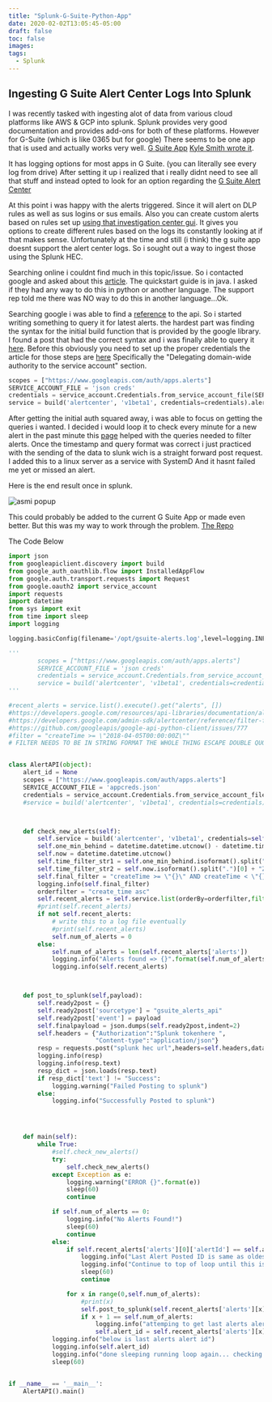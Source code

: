 ```yaml
---
title: "Splunk-G-Suite-Python-App"
date: 2020-02-02T13:05:45-05:00
draft: false
toc: false
images:
tags:
  - Splunk
---
```


## Ingesting G Suite Alert Center Logs Into Splunk

I was recently tasked with ingesting alot of data from various cloud platforms like AWS & GCP into splunk.
Splunk provides very good documentation and provides add-ons for both of these platforms. However for G-Suite (which is like 0365 but for google) There seems to be one app that is used and actually works very well. [G Suite App](https://splunkbase.splunk.com/app/3791/#/details) [Kyle Smith wrote it](https://splunkbase.splunk.com/apps/#/author/alacercogitatus).

It has logging options for most apps in G Suite. (you can literally see every log from drive) After setting it up i realized that i really didnt need to see all that stuff and instead opted to look for an option regarding the [G Suite Alert Center](https://support.google.com/a/answer/9105393?hl=en&ref_topic=9105077)

At this point i was happy with the alerts triggered. Since it will alert on DLP rules as well as sus logins or sus emails.
Also you can create custom alerts based on rules set up [using that investigation center gui](https://support.google.com/analytics/answer/1033021?hl=en). It gives you options to create different rules based on the logs its constantly looking at if that makes sense. Unfortunately at the time and still (i think) the g suite app doesnt support the alert center logs. So i sought out a way to ingest those using the Splunk HEC. 

Searching online i couldnt find much in this topic/issue. So i contacted google and asked about this [article](https://developers.google.com/admin-sdk/alertcenter/guides).
The quickstart guide is in java. I asked if they had any way to do this in python or another language. The support rep told me there was NO way to do this in another language...Ok.

Searching google i was able to find a [reference](https://developers.google.com/resources/api-libraries/documentation/alertcenter/v1beta1/python/latest/alertcenter_v1beta1.alerts.html) to the api. So i started writing something to query it for latest alerts.
the hardest part was finding the syntax for the initial build function that is provided by the google library. I found a post that had the correct syntax and i was finally able to query it [here](https://github.com/googleapis/google-api-python-client/issues/777).
Before this obviously you need to set up the proper credentials the article for those steps are [here](https://developers.google.com/identity/protocols/oauth2/service-account) Specifically the "Delegating domain-wide authority to the service account" section.
```python
scopes = ["https://www.googleapis.com/auth/apps.alerts"]
SERVICE_ACCOUNT_FILE = 'json creds'
credentials = service_account.Credentials.from_service_account_file(SERVICE_ACCOUNT_FILE, subject="acount here", scopes=scopes)
service = build('alertcenter', 'v1beta1', credentials=credentials).alerts()

```

After getting the initial auth squared away, i was able to focus on getting the queries i wanted. I decided i would loop it to check every minute for a new alert in the past minute this [page](https://developers.google.com/admin-sdk/alertcenter/reference/filter-fields.html) helped with the queries needed to filter alerts. Once the timestamp and query format was correct i just practiced with the sending of the data to slunk wich is a straight forward post request. I added this to a linux server as a service with SystemD 
And it hasnt failed me yet or missed an alert.

Here is the end result once in splunk.

![asmi popup](/gsuite.png)

This could probably be added to the current G Suite App or made even better. But this was my way to work through the problem.
[The Repo](https://github.com/latortuga71/GSuiteAlerts2Splunk)

The Code Below 

``` python
import json
from googleapiclient.discovery import build
from google_auth_oauthlib.flow import InstalledAppFlow
from google.auth.transport.requests import Request
from google.oauth2 import service_account
import requests
import datetime
from sys import exit
from time import sleep
import logging

logging.basicConfig(filename='/opt/gsuite-alerts.log',level=logging.INFO)

'''
	    scopes = ["https://www.googleapis.com/auth/apps.alerts"]
	    SERVICE_ACCOUNT_FILE = 'json creds'
	    credentials = service_account.Credentials.from_service_account_file(SERVICE_ACCOUNT_FILE, subject="acount here", scopes=scopes)
	    service = build('alertcenter', 'v1beta1', credentials=credentials).alerts()
'''

#recent_alerts = service.list().execute().get("alerts", [])
#https://developers.google.com/resources/api-libraries/documentation/alertcenter/v1beta1/python/latest/alertcenter_v1beta1.alerts.html#list
#https://developers.google.com/admin-sdk/alertcenter/reference/filter-fields.html
#https://github.com/googleapis/google-api-python-client/issues/777
#filter = "createTime >= \"2018-04-05T00:00:00Z\""
# FILTER NEEDS TO BE IN STRING FORMAT THE WHOLE THING ESCAPE DOUBLE QUOTES


class AlertAPI(object):
	alert_id = None
	scopes = ["https://www.googleapis.com/auth/apps.alerts"]
	SERVICE_ACCOUNT_FILE = 'appcreds.json'
	credentials = service_account.Credentials.from_service_account_file(SERVICE_ACCOUNT_FILE, subject="account here", scopes=scopes)
	#service = build('alertcenter', 'v1beta1', credentials=credentials).alerts()



	def check_new_alerts(self):
		self.service = build('alertcenter', 'v1beta1', credentials=self.credentials).alerts()
		self.one_min_behind = datetime.datetime.utcnow() - datetime.timedelta(minutes=1)
		self.now = datetime.datetime.utcnow()
		self.time_filter_str1 = self.one_min_behind.isoformat().split(".")[0] + "Z"
		self.time_filter_str2 = self.now.isoformat().split(".")[0] + "Z"
		self.final_filter = "createTime >= \"{}\" AND createTime < \"{}\" ".format(self.time_filter_str1,self.time_filter_str2)
		logging.info(self.final_filter)
		orderfilter = "create_time asc"
		self.recent_alerts = self.service.list(orderBy=orderfilter,filter=self.final_filter).execute() #pageSize=2 filter=self.final_filter OR type=\"*\"
		#print(self.recent_alerts)
		if not self.recent_alerts:
			# write this to a log file eventually
			#print(self.recent_alerts)
			self.num_of_alerts = 0
		else:
			self.num_of_alerts = len(self.recent_alerts['alerts'])
			logging.info("Alerts found => {}".format(self.num_of_alerts))
			logging.info(self.recent_alerts)



	def post_to_splunk(self,payload):
		self.ready2post = {}
		self.ready2post['sourcetype'] = "gsuite_alerts_api"
		self.ready2post['event'] = payload
		self.finalpayload = json.dumps(self.ready2post,indent=2)
		self.headers = {"Authorization":"Splunk tokenhere ",
						"Content-type":"application/json"}
		resp = requests.post("splunk hec url",headers=self.headers,data=self.finalpayload)
		logging.info(resp)
		logging.info(resp.text)
		resp_dict = json.loads(resp.text)
		if resp_dict['text'] != "Success":
			logging.warning("Failed Posting to splunk")
		else:
			logging.info("Successfully Posted to splunk")




	def main(self):
		while True:
		    #self.check_new_alerts()
		    try:
		    	self.check_new_alerts()
		    except Exception as e:
		    	logging.warning("ERROR {}".format(e))
		    	sleep(60)
		    	continue

		    if self.num_of_alerts == 0:
		    	logging.info("No Alerts Found!")
		    	sleep(60)
		    	continue
		    else:
		    	if self.recent_alerts['alerts'][0]['alertId'] == self.alert_id:
		    		logging.info("Last Alert Posted ID is same as oldest pulled alert...")
		    		logging.info("Continue to top of loop until this is resolved")
		    		sleep(60)
		    		continue

		    	for x in range(0,self.num_of_alerts):
		    		#print(x)
		    		self.post_to_splunk(self.recent_alerts['alerts'][x])
		    		if x + 1 == self.num_of_alerts:
		    			logging.info("attemping to get last alerts alert id")
		    			self.alert_id = self.recent_alerts['alerts'][x]['alertId']
		    logging.info("below is last alerts alert id")
		    logging.info(self.alert_id)
		    logging.info("done sleeping running loop again... checking for new alerts")
		    sleep(60)


if __name__ == '__main__':
    AlertAPI().main()

 ```


